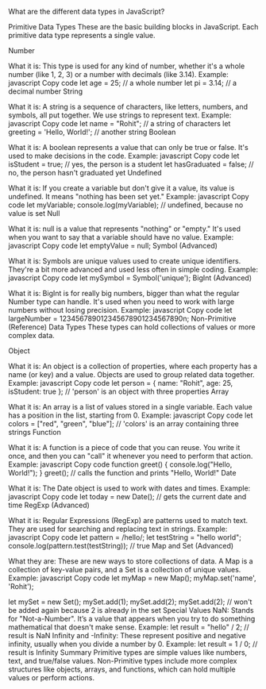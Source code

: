 What are the different data types in JavaScript?

Primitive Data Types
These are the basic building blocks in JavaScript. Each primitive data type represents a single value.

Number

What it is: This type is used for any kind of number, whether it's a whole number (like 1, 2, 3) or a number with decimals (like 3.14).
Example:
javascript
Copy code
let age = 25; // a whole number
let pi = 3.14; // a decimal number
String

What it is: A string is a sequence of characters, like letters, numbers, and symbols, all put together. We use strings to represent text.
Example:
javascript
Copy code
let name = "Rohit"; // a string of characters
let greeting = 'Hello, World!'; // another string
Boolean

What it is: A boolean represents a value that can only be true or false. It's used to make decisions in the code.
Example:
javascript
Copy code
let isStudent = true; // yes, the person is a student
let hasGraduated = false; // no, the person hasn't graduated yet
Undefined

What it is: If you create a variable but don't give it a value, its value is undefined. It means "nothing has been set yet."
Example:
javascript
Copy code
let myVariable;
console.log(myVariable); // undefined, because no value is set
Null

What it is: null is a value that represents "nothing" or "empty." It's used when you want to say that a variable should have no value.
Example:
javascript
Copy code
let emptyValue = null;
Symbol (Advanced)

What it is: Symbols are unique values used to create unique identifiers. They're a bit more advanced and used less often in simple coding.
Example:
javascript
Copy code
let mySymbol = Symbol('unique');
BigInt (Advanced)

What it is: BigInt is for really big numbers, bigger than what the regular Number type can handle. It's used when you need to work with large numbers without losing precision.
Example:
javascript
Copy code
let largeNumber = 123456789012345678901234567890n;
Non-Primitive (Reference) Data Types
These types can hold collections of values or more complex data.

Object

What it is: An object is a collection of properties, where each property has a name (or key) and a value. Objects are used to group related data together.
Example:
javascript
Copy code
let person = {
  name: "Rohit",
  age: 25,
  isStudent: true
};
// 'person' is an object with three properties
Array

What it is: An array is a list of values stored in a single variable. Each value has a position in the list, starting from 0.
Example:
javascript
Copy code
let colors = ["red", "green", "blue"];
// 'colors' is an array containing three strings
Function

What it is: A function is a piece of code that you can reuse. You write it once, and then you can "call" it whenever you need to perform that action.
Example:
javascript
Copy code
function greet() {
  console.log("Hello, World!");
}
greet(); // calls the function and prints "Hello, World!"
Date

What it is: The Date object is used to work with dates and times.
Example:
javascript
Copy code
let today = new Date(); // gets the current date and time
RegExp (Advanced)

What it is: Regular Expressions (RegExp) are patterns used to match text. They are used for searching and replacing text in strings.
Example:
javascript
Copy code
let pattern = /hello/;
let testString = "hello world";
console.log(pattern.test(testString)); // true
Map and Set (Advanced)

What they are: These are new ways to store collections of data. A Map is a collection of key-value pairs, and a Set is a collection of unique values.
Example:
javascript
Copy code
let myMap = new Map();
myMap.set('name', 'Rohit');

let mySet = new Set();
mySet.add(1);
mySet.add(2);
mySet.add(2); // won't be added again because 2 is already in the set
Special Values
NaN: Stands for "Not-a-Number". It’s a value that appears when you try to do something mathematical that doesn't make sense.
Example: let result = "hello" / 2; // result is NaN
Infinity and -Infinity: These represent positive and negative infinity, usually when you divide a number by 0.
Example: let result = 1 / 0; // result is Infinity
Summary
Primitive types are simple values like numbers, text, and true/false values.
Non-Primitive types include more complex structures like objects, arrays, and functions, which can hold multiple values or perform actions.